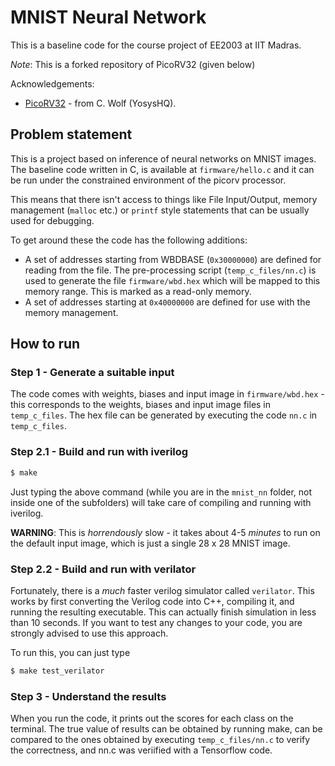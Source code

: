 
# MNIST Neural Network

This is a baseline code for the course project of EE2003 at IIT Madras.

*Note*: This is a forked repository of PicoRV32 (given below)

Acknowledgements:
- [PicoRV32](https://github.com/YosysHQ/picorv32) - from C. Wolf (YosysHQ).  

## Problem statement

This is a project based on inference of neural networks on MNIST images. The baseline code written in C, is available at `firmware/hello.c` and it can be run under the constrained environment of the picorv processor.

This means that there isn't access to things like File Input/Output, memory management (`malloc` etc.) or `printf` style statements that can be usually used for debugging.

To get around these the code has the following additions:

- A set of addresses starting from WBDBASE (`0x30000000`) are defined for reading from the file. The pre-processing script (`temp_c_files/nn.c`) is used to generate the file `firmware/wbd.hex` which will be mapped to this memory range.  This is marked as a read-only memory.
- A set of addresses starting at `0x40000000` are defined for use with the memory management.

## How to run

### Step 1 - Generate a suitable input
The code comes with weights, biases and input image in `firmware/wbd.hex` - this corresponds to the weights, biases and input image files in `temp_c_files`.  The hex file can be generated by executing the code `nn.c` in `temp_c_files`. 

### Step 2.1 - Build and run with iverilog

```sh
$ make
```
Just typing the above command (while you are in the `mnist_nn` folder, not inside one of the subfolders) will take care of compiling and running with iverilog.

**WARNING**: This is *horrendously* slow - it takes about 4-5 *minutes* to run on the default input image, which is just a single 28 x 28 MNIST image.  

### Step 2.2 - Build and run with verilator
Fortunately, there is a *much* faster verilog simulator called `verilator`.  This works by first converting the Verilog code into C++, compiling it, and running the resulting executable.  This can actually finish simulation in less than 10 seconds.  If you want to test any changes to your code, you are strongly advised to use this approach.

To run this, you can just type 
```sh
$ make test_verilator
```

### Step 3 - Understand the results
When you run the code, it prints out the scores for each class on the terminal. The true value of results can be obtained by running make, can be compared to the ones obtained by executing `temp_c_files/nn.c` to verify the correctness, and nn.c was veriified with a Tensorflow code. 
